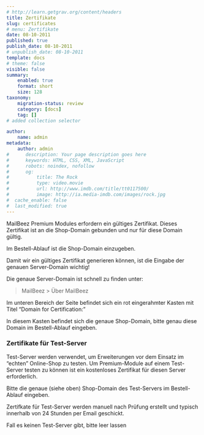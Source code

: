 ```yaml
---
# http://learn.getgrav.org/content/headers
title: Zertifikate
slug: certificates
# menu: Zertifikate
date: 08-10-2011
published: true
publish_date: 08-10-2011
# unpublish_date: 08-10-2011
template: docs
# theme: false
visible: false
summary:
    enabled: true
    format: short
    size: 128
taxonomy:
    migration-status: review
    category: [docs]
    tag: []
# added collection selector

author:
    name: admin
metadata:
    author: admin
#      description: Your page description goes here
#      keywords: HTML, CSS, XML, JavaScript
#      robots: noindex, nofollow
#      og:
#          title: The Rock
#          type: video.movie
#          url: http://www.imdb.com/title/tt0117500/
#          image: http://ia.media-imdb.com/images/rock.jpg
#  cache_enable: false
#  last_modified: true
---
```


MailBeez Premium Modules erfordern ein gültiges Zertifikat. Dieses Zertifikat ist an die Shop-Domain gebunden und nur für diese Domain gültig.

Im Bestell-Ablauf ist die Shop-Domain einzugeben.

Damit wir ein gültiges Zertifikat generieren können, ist die Eingabe der genauen Server-Domain wichtig!

Die genaue Server-Domain ist schnell zu finden unter:

> MailBeez > Über MailBeez

Im unteren Bereich der Seite befindet sich ein rot eingerahmter Kasten mit Titel “Domain for Certification:”

In diesem Kasten befindet sich die genaue Shop-Domain, bitte genau diese Domain im Bestell-Ablauf eingeben.

### Zertifikate für Test-Server

Test-Server werden verwendet, um Erweiterungen vor dem Einsatz im “echten” Online-Shop zu testen. Um Premium-Module auf einem Test-Server testen zu können ist ein kostenloses Zertifikat für diesen Server erforderlich.

Bitte die genaue (siehe oben) Shop-Domain des Test-Servers im Bestell-Ablauf eingeben.

Zertifkate für Test-Server werden manuell nach Prüfung erstellt und typisch innerhalb von 24 Stunden per Email geschickt.

Fall es keinen Test-Server gibt, bitte leer lassen
